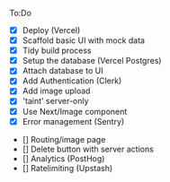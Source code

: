 To:Do

- [x] Deploy (Vercel)
- [x] Scaffold basic UI with mock data
- [x] Tidy build process
- [x] Setup the database (Vercel Postgres)
- [x] Attach database to UI
- [x] Add Authentication (Clerk)
- [x] Add image upload
- [x] 'taint' server-only
- [x] Use Next/Image component
- [x] Error management (Sentry)
- [] Routing/image page
- [] Delete button with server actions
- [] Analytics (PostHog)
- [] Ratelimiting (Upstash)
